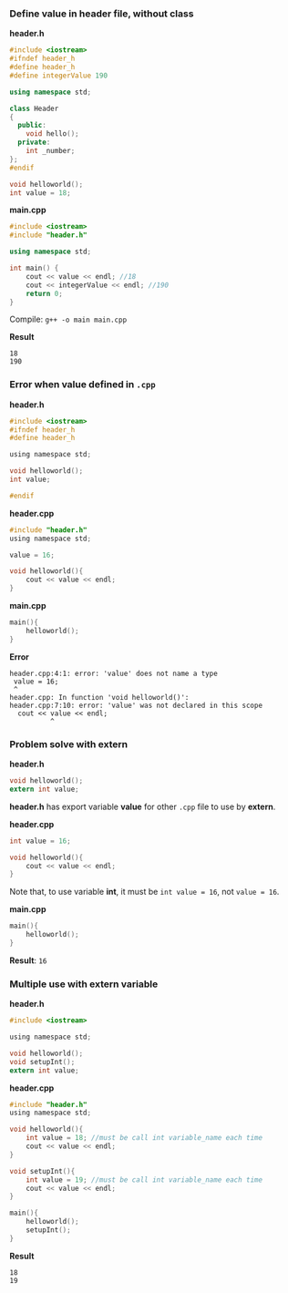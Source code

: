 ### Define value in header file, without class

**header.h**
```cpp
#include <iostream>
#ifndef header_h
#define header_h
#define integerValue 190

using namespace std;

class Header
{
  public:
    void hello();
  private:
    int _number;
};
#endif

void helloworld();
int value = 18;
```
**main.cpp**
```cpp
#include <iostream>
#include "header.h"

using namespace std;

int main() {
    cout << value << endl; //18
    cout << integerValue << endl; //190
    return 0;
}
```
Compile: ``g++ -o main main.cpp``

**Result**
```
18
190
```

### Error when value defined in ``.cpp``

**header.h**

```c
#include <iostream>
#ifndef header_h
#define header_h

using namespace std;

void helloworld();
int value;

#endif
```
**header.cpp**
```c
#include "header.h"
using namespace std;

value = 16;

void helloworld(){
	cout << value << endl;
}
```

**main.cpp**

```c
main(){
	helloworld();
}
```

**Error**

```
header.cpp:4:1: error: 'value' does not name a type
 value = 16;
 ^
header.cpp: In function 'void helloworld()':
header.cpp:7:10: error: 'value' was not declared in this scope
  cout << value << endl;
          ^
```

### Problem solve with extern

**header.h**

```c
void helloworld();
extern int value;
```

**header.h** has export variable **value** for other ``.cpp`` file to use by **extern**.

**header.cpp**

```c
int value = 16; 

void helloworld(){
	cout << value << endl;
}
```

Note that, to use variable **int**, it must be ``int value = 16``, not ``value = 16``.

**main.cpp**

```c
main(){
	helloworld();
}
```
**Result**: ``16``

### Multiple use with extern variable

**header.h**

```c
#include <iostream>

using namespace std;

void helloworld();
void setupInt();
extern int value;
```

**header.cpp**

```c
#include "header.h"
using namespace std;

void helloworld(){
	int value = 18; //must be call int variable_name each time
	cout << value << endl;
}

void setupInt(){
	int value = 19; //must be call int variable_name each time
	cout << value << endl;
}
```

```c
main(){
	helloworld();
	setupInt();
}
```
**Result**
```
18
19
```
